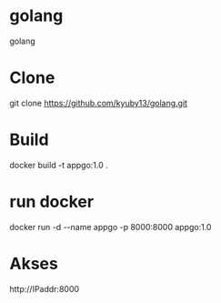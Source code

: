 # golang
golang 
# Clone
git clone https://github.com/kyuby13/golang.git
# Build
docker build -t appgo:1.0 .
# run docker
docker run -d --name appgo -p 8000:8000 appgo:1.0
# Akses 
http://IPaddr:8000
